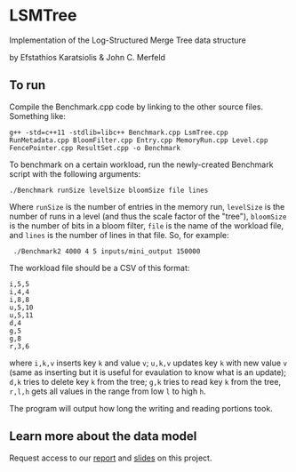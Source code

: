 # LSMTree
Implementation of the Log-Structured Merge Tree data structure

by Efstathios Karatsiolis & John C. Merfeld

## To run
Compile the Benchmark.cpp code by linking to the other source files. Something like:
```
g++ -std=c++11 -stdlib=libc++ Benchmark.cpp LsmTree.cpp RunMetadata.cpp BloomFilter.cpp Entry.cpp MemoryRun.cpp Level.cpp FencePointer.cpp ResultSet.cpp -o Benchmark
```

To benchmark on a certain workload, run the newly-created Benchmark script with the following arguments:
```
./Benchmark runSize levelSize bloomSize file lines
```
Where `runSize` is the number of entries in the memory run, `levelSize` is the number of runs in a level (and thus the scale factor of the "tree"), `bloomSize` is the number of bits in a bloom filter, `file` is the name of the workload file, and `lines` is the number of lines in that file. So, for example:
```
 ./Benchmark2 4000 4 5 inputs/mini_output 150000
```

The workload file should be a CSV of this format:
```
i,5,5
i,4,4
i,8,8
u,5,10
u,5,11
d,4
g,5
g,8
r,3,6
```
where `i,k,v` inserts key `k` and value `v`; `u,k,v` updates key `k` with new value `v` (same as inserting but it is useful for evaulation to know what is an update); `d,k` tries to delete key `k` from the tree; `g,k` tries to read key `k` from the tree, `r,l,h` gets all values in the range from low `l` to high `h`.

The program will output how long the writing and reading portions took.

## Learn more about the data model
Request access to our [report](https://docs.google.com/document/d/1aiCbnJg5yD3l76P94VKcshdjGhhWwCCbiu9C8AN-hqc/edit) and [slides](https://docs.google.com/presentation/d/1a4LdrVUd1Ng1kvCgmm9wlFmXZA3SsGBnbjlhzKDQPww/edit#slide=id.g58f6518e26_0_777) on this project.



